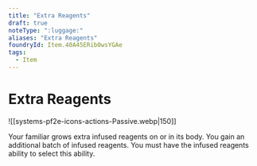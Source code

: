 ```yaml
---
title: "Extra Reagents"
draft: true
noteType: ":luggage:"
aliases: "Extra Reagents"
foundryId: Item.40A45ERib0wsYGAe
tags:
  - Item
---
```


# Extra Reagents
![[systems-pf2e-icons-actions-Passive.webp|150]]

Your familiar grows extra infused reagents on or in its body. You gain an additional batch of infused reagents. You must have the infused reagents ability to select this ability.
